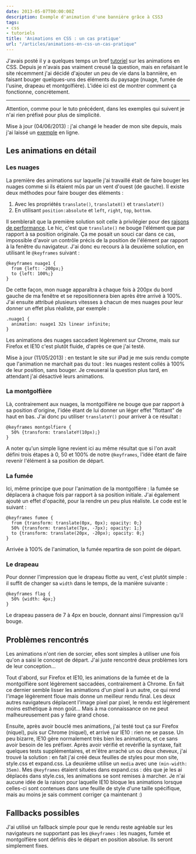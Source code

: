 ```yaml
---
date: 2013-05-07T00:00:00Z
description: Exemple d'animation d'une bannière grâce à CSS3
tags:
- css
- tutoriels
title: 'Animations en CSS : un cas pratique'
url: "/articles/animations-en-css-un-cas-pratique"
---
```


J'avais posté il y a quelques temps un bref [tutoriel](http://ronanlevesque.fr/les-animations-en-css/) sur les animations en CSS. Depuis je n'avais pas vraiment creusé la question, mais en refaisant le site récemment j'ai décidé d'ajouter un peu de vie dans la bannière, en faisant bouger quelques-uns des éléments du paysage (nuage, fumée de l'usine, drapeau et montgolfière). L'idée ici est de montrer comment ça fonctionne, concrètement.

---

Attention, comme pour le tuto précédent, dans les exemples qui suivent je n'ai rien préfixé pour plus de simplicité.

<p class="info">Mise à jour (04/06/2013)&nbsp;: j'ai changé le header de mon site depuis, mais j'ai laissé un <a href="/demos/montgolfiere/">exemple</a> en ligne.</p>

## Les animations en détail

### Les nuages

La première des animations sur laquelle j'ai travaillé était de faire bouger les nuages comme si ils étaient mûs par un vent d'ouest (de gauche). Il existe deux méthodes pour faire bouger des éléments&nbsp;:

1. Avec les propriétés `translate()`, `translateX()` et `translateY()`
2. En utilisant `position:absolute` et `left`, `right`, `top`, `bottom`.

Il semblerait que la première solution soit celle à privilégier pour des [raisons de performance](http://paulirish.com/2012/why-moving-elements-with-translate-is-better-than-posabs-topleft/). Le hic, c'est que `translate()` ne bouge l'élément que par rapport à sa position originale. Ça me posait un souci car dans ce cas, impossible d'avoir un contrôle précis de la position de l'élément par rapport à la fenêtre du navigateur. J'ai donc eu recours à la deuxième solution, en utilisant le `@keyframes` suivant&nbsp;:

    @keyframes nuage1 {
      from {left: -200px;}
      to {left: 100%;}
    }

De cette façon, mon nuage apparaîtra à chaque fois à 200px du bord gauche de ma fenêtre et se repositionnera bien après être arrivé à 100%. J'ai ensuite attribué plusieurs vitesses à chacun de mes nuages pour leur donner un effet plus réaliste, par exemple&nbsp;:

    .nuage1 {
      animation: nuage1 32s linear infinite;
    }

Les animations des nuages saccadent légèrement sur Chrome, mais sur Firefox et IE10 c'est plutôt fluide, d'après ce que j'ai testé.

<p class="info">Mise à jour (11/05/2013)&nbsp;: en testant le site sur iPad je me suis rendu compte que l'animation ne marchait pas du tout&nbsp;: les nuages restent collés à 100% de leur position, sans bouger. Je creuserai la question plus tard, en attendant j'ai désactivé leurs animations.</p>

### La montgolfière

Là, contrairement aux nuages, la montgolfière ne bouge que par rapport à sa position d'origine, l'idée étant de lui donner un léger effet "flottant" de haut en bas. J'ai donc pu utiliser `translateY()` pour arriver à ce résultat&nbsp;:

    @keyframes montgolfiere {
      50% {transform: translateY(10px);}
    }

A noter qu'un simple ligne revient ici au même résultat que si l'on avait défini trois étapes à 0, 50 et 100% de notre `@keyframes`, l'idée étant de faire revenir l'élément à sa position de départ.

### La fumée

Ici, même principe que pour l'animation de la montgolfière&nbsp;: la fumée se déplacera à chaque fois par rapport à sa position initiale. J'ai également ajouté un effet d'opacité, pour la rendre un peu plus réaliste. Le code est le suivant&nbsp;:

    @keyframes fumee {
      from {transform: translate(0px, 0px); opacity: 0;}
      50% {transform: translate(7px, -7px); opacity: 1;}
      to {transform: translate(20px, -20px); opacity: 0;}
    }

Arrivée à 100% de l'animation, la fumée repartira de son point de départ.

### Le drapeau

Pour donner l'impression que le drapeau flotte au vent, c'est plutôt simple&nbsp;: il suffit de changer sa `width` dans le temps, de la manière suivante&nbsp;:

    @keyframes flag {
      50% {width: 4px;}
    }

Le drapeau passera de 7 à 4px en boucle, donnant ainsi l'impression qu'il bouge.

## Problèmes rencontrés

Les animations n'ont rien de sorcier, elles sont simples à utiliser une fois qu'on a saisi le concept de départ. J'ai juste rencontré deux problèmes lors de leur conception...

Tout d'abord, sur Firefox et IE10, les animations de la fumée et de la montgolfière sont légèrement saccadées, contrairement à Chrome. En fait ce dernier semble lisser les animations d'un pixel à un autre, ce qui rend l'image légèrement floue mais donne un meilleur rendu final. Les deux autres navigateurs déplacent l'image pixel par pixel, le rendu est légèrement moins esthétique à mon goût... Mais à ma connaissance on ne peut malheureusement pas y faire grand chose.

Ensuite, après avoir bouclé mes animations, j'ai testé tout ça sur Firefox (niquel), puis sur Chrome (niquel), et arrivé sur IE10&nbsp;: rien ne se passe. Un peu bizarre, IE10 gère normalement très bien les animations, et ce sans avoir besoin de les préfixer. Après avoir vérifié et revérifié la syntaxe, fait quelques tests supplémentaires, et m'être arraché un ou deux cheveux, j'ai trouvé la solution&nbsp;: en fait j'ai créé deux feuilles de styles pour mon site, style.css et expand.css. La deuxième utilise un `media` avec une `(min-width: 35em)`. Mes `@keyframes` étaient situées dans expand.css&nbsp;: dès que je les ai déplacés dans style.css, les animations se sont remises à marcher. Je n'ai aucune idée de la raison pour laquelle IE10 bloque les animations lorsque celles-ci sont contenues dans une feuille de style d'une taille spécifique, mais au moins je sais comment corriger ça maintenant&nbsp;:)

## Fallbacks possibles

J'ai utilisé un fallback simple pour que le rendu reste agréable sur les navigateurs ne supportant pas les `@keyframes`&nbsp;: les nuages, fumée et montgolfière sont définis dès le départ en position absolue. Ils seront simplement fixes.
